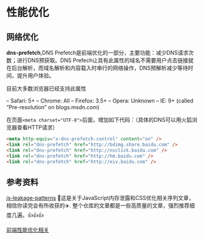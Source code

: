 # 性能优化

## 网络优化

**dns-prefetch**,DNS Prefetch是前端优化的一部分，主要功能：减少DNS请求次数；进行DNS预获取。DNS Prefech让具有此属性的域名不需要用户点击链接就在后台解析，而域名解析和内容载入时串行的网络操作，DNS预解析减少等待时间，提升用户体验。

目前大多数浏览器已经支持此属性

– Safari: 5+
– Chrome: All
– Firefox: 3.5+
– Opera: Unknown
– IE: 9+ (called “Pre-resolution” on blogs.msdn.com)

在页面`<meta charset="UTF-8">`后面，增加如下代码：（具体的DNS可以用火狐浏览器查看HTTP请求）

```html
<meta http-equiv="x-dns-prefetch-control" content="on" />
<link rel="dns-prefetch" href="http://bdimg.share.baidu.com" />
<link rel="dns-prefetch" href="http://nsclick.baidu.com" />
<link rel="dns-prefetch" href="http://hm.baidu.com" />
<link rel="dns-prefetch" href="http://eiv.baidu.com" />
```

## 参考资料

[js-leakage-patterns](https://github.com/zhansingsong/js-leakage-patterns) 🎯这是关于JavaScript内存泄露和CSS优化相关序列文章，相信你读完会有所收获的✈️. 整个仓库的文章都是一些高质量的文章，强烈推荐细度几遍。👍👍👍

[前端性能优化相关](https://github.com/wy-ei/notebook/issues/34)
